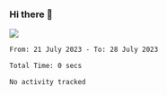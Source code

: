 ### Hi there 👋️

![](https://komarev.com/ghpvc/?username=Loner1024)

<!--START_SECTION:waka-->

```txt
From: 21 July 2023 - To: 28 July 2023

Total Time: 0 secs

No activity tracked
```

<!--END_SECTION:waka-->



